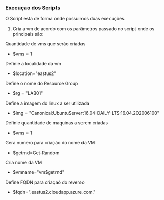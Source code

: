 ### Execuçao dos Scripts

O Script esta de forma onde possuimos duas execuções.

1. Cria a vm de acordo com os parâmetros passado no script onde os principais são:

Quantidade de vms que serão criadas


* $vms = 1



Definie a localidade da vm


* $location="eastus2"

Define o nome do Resource Group


* $rg = "LAB01"


Define a imagem do linux a ser utilizada
* $img = "Canonical:UbuntuServer:16.04-DAILY-LTS:16.04.202006100"


Definie quantidade de maquinas a serem criadas


* $vms = 1


Gera numero para criação do nome da VM


* $getrnd=Get-Random


Cria nome da VM


* $vmname="vm$getrnd"


Define FQDN para criaçaõ do reverso


* $fqdn=".eastus2.cloudapp.azure.com."

